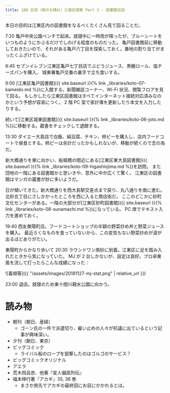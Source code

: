 ```yaml
---
title: 180 日目（雨のち晴れ）江東区探索 Part 2 - 図書館巡回
---
```


本日の目的は江東区内の図書館をなるべくたくさん見て回ることだ。

7:20 亀戸中央公園ベンチで起床。就寝中に一時雨が降ったが、ブルーシートをいつものようにかぶるだけでしのげる程度のものだった。
亀戸図書館前に移動しておきたいので、それがある亀戸六丁目を探索しておく。番地の割り当てがまったくふざけている。

8:45 セブンイレブン江東区亀戸七丁目店でぶどうジュース、黒糖ロール、塩チーズパンを購入。
城東署亀戸交番の裏手で立ち食いする。

9:00 [江東区亀戸図書館]({{ site.baseurl }}{% link _libraries/koto-07-kameido.md %})に入館する。新聞雑誌コーナー、Wi-Fi 状況、閲覧フロアを見て回る。
もしかしたら江東区図書館はすべてインターネット接続対応済みなのかという予想が容易につく。
2 階 PC 室で家計簿を更新したり本文を入力したりする。

続いて[江東区城東図書館]({{ site.baseurl }}{% link _libraries/koto-06-joto.md %})に移動する。蔵書をチェックして退館する。

13:30 ダイエー大島店で白飯、絹豆腐、チキン、柿ピーを購入し、店内フードコートで昼食とする。柿ピーは余計だったかもしれないが、移動が続くので念の為だ。

新大橋通りを東に向かい、船堀橋の間近にある[江東区東大島図書館]({{ site.baseurl }}{% link _libraries/koto-09-higashiojima.md %})を訪問。
また団地の一階にある図書館かと思いきや、意外に中が広くて驚く。
江東区の図書館はマンガの蔵書が妙に多いようだ。

日が傾いてきた。新大橋通りを西大島駅交差点まで戻り、丸八通りを南に進む。北砂五丁目にさしかかったところを西に入ると商店街だ。
ここのどこかに砂町文化センターがある。一階の大部分が[江東区砂町図書館]({{ site.baseurl }}{% link _libraries/koto-08-sunamachi.md %})になっている。
PC 席でテキスト入力を進めておく。

19:40 西友東陽町店。フードコートショップの半額の野菜炒め丼と野菜ジュースを購入。
最近ろくなものを食っていないから、この変哲もない野菜炒めが涙が出るほどありがたい。

東陽町からかなり歩いて 20:30 ラウンドワン南砂に到着。江東区に足を踏み入れたときから気になっていた。
MJ が 2 台しかないが、設定は良好。プロ卓東風を流して打ったらこんな成績になった：

![着順等]({{ "/assets/images/20181127-mj-stat.png" | relative_url }})

23:00 退店。就寝のため東十間川親水公園に向かう。

# 読み物

* 朝刊（朝日、産経）
  * ゴーン氏の一件で派遣切り、雇い止めの人々が抗議に出ているという記事が興味深い。
* 夕刊（朝日、東京）
* ビッグコミック
  * ライバル船のロープを狙撃したのはゴルゴのサービス？
* ビッグコミックオリジナル
* アエラ
* 荒木飛呂彦、他著『変人偏屈列伝』
* 福本伸行著『アカギ』35, 36 巻
  * まさか旅先でアカギの最終回にお目にかかれるとは。
